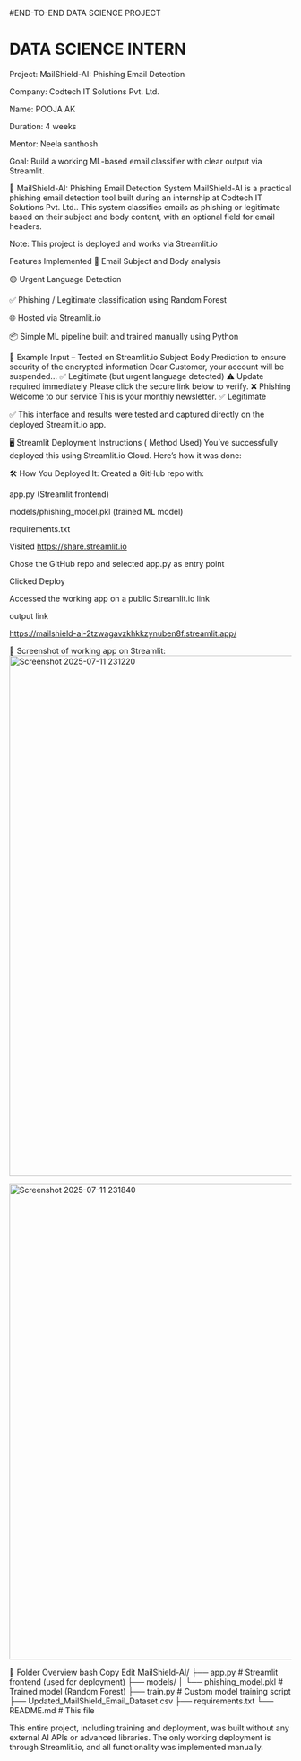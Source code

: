 #END-TO-END DATA SCIENCE PROJECT

# DATA SCIENCE INTERN
 
 Project: MailShield-AI: Phishing Email Detection
 
 Company: Codtech IT Solutions Pvt. Ltd.
 
 Name: POOJA AK
 
 Duration: 4 weeks
 
 Mentor: Neela santhosh

 Goal: Build a working ML-based email classifier with clear output via Streamlit.


📧 MailShield-AI: Phishing Email Detection System
MailShield-AI is a practical phishing email detection tool built during an internship at Codtech IT Solutions Pvt. Ltd.. This system classifies emails as phishing or legitimate based on their subject and body content, with an optional field for email headers.

Note: This project is deployed and works  via Streamlit.io

 Features Implemented
📝 Email Subject and Body analysis

🟡 Urgent Language Detection

✅ Phishing / Legitimate classification using Random Forest

🌐 Hosted  via Streamlit.io

📦 Simple ML pipeline built and trained manually using Python



🧪 Example Input – Tested on Streamlit.io
Subject	Body	Prediction
to ensure security of the encrypted information	Dear Customer, your account will be suspended...	✅ Legitimate (but urgent language detected)
⚠️ Update required immediately	Please click the secure link below to verify.	❌ Phishing
Welcome to our service	This is your monthly newsletter.	✅ Legitimate

✅ This interface and results were tested and captured directly on the deployed Streamlit.io app.

🖥️ Streamlit Deployment Instructions ( Method Used)
You’ve successfully deployed this using Streamlit.io Cloud.
Here’s how it was done:

🛠 How You Deployed It:
Created a GitHub repo with:

app.py (Streamlit frontend)

models/phishing_model.pkl (trained ML model)

requirements.txt

Visited https://share.streamlit.io

Chose the GitHub repo and selected app.py as entry point

Clicked Deploy

Accessed the working app on a public Streamlit.io link

output link

https://mailshield-ai-2tzwagavzkhkkzynuben8f.streamlit.app/

📸 Screenshot of working app on Streamlit:
<img width="1733" height="927" alt="Screenshot 2025-07-11 231220" src="https://github.com/user-attachments/assets/cb1df6aa-c68d-4517-87f4-c8a84d54260e" />

<img width="1738" height="847" alt="Screenshot 2025-07-11 231840" src="https://github.com/user-attachments/assets/592aa4c7-8642-410e-b0b5-23ce42ca78a9" />




📂 Folder Overview
bash
Copy
Edit
MailShield-AI/
├── app.py                  # Streamlit frontend (used for deployment)
├── models/
│   └── phishing_model.pkl  # Trained model (Random Forest)
├── train.py                # Custom model training script
├── Updated_MailShield_Email_Dataset.csv
├── requirements.txt
└── README.md               # This file



This entire project, including training and deployment, was built without any external AI APIs or advanced libraries.
The only working deployment is through Streamlit.io, and all functionality was implemented manually.
